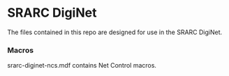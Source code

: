 # SRARC DigiNet

The files contained in this repo are designed for use in the SRARC DigiNet.

### Macros
srarc-diginet-ncs.mdf contains Net Control macros.
